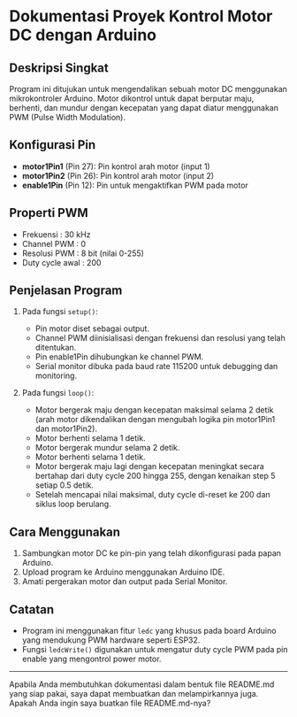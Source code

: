 # Dokumentasi Proyek Kontrol Motor DC dengan Arduino

## Deskripsi Singkat  
Program ini ditujukan untuk mengendalikan sebuah motor DC menggunakan mikrokontroler Arduino. Motor dikontrol untuk dapat berputar maju, berhenti, dan mundur dengan kecepatan yang dapat diatur menggunakan PWM (Pulse Width Modulation).

## Konfigurasi Pin  
- **motor1Pin1** (Pin 27): Pin kontrol arah motor (input 1)  
- **motor1Pin2** (Pin 26): Pin kontrol arah motor (input 2)  
- **enable1Pin** (Pin 12): Pin untuk mengaktifkan PWM pada motor  

## Properti PWM  
- Frekuensi : 30 kHz  
- Channel PWM : 0  
- Resolusi PWM : 8 bit (nilai 0-255)  
- Duty cycle awal : 200  

## Penjelasan Program  
1. Pada fungsi `setup()`:  
   - Pin motor diset sebagai output.  
   - Channel PWM diinisialisasi dengan frekuensi dan resolusi yang telah ditentukan.  
   - Pin enable1Pin dihubungkan ke channel PWM.  
   - Serial monitor dibuka pada baud rate 115200 untuk debugging dan monitoring.

2. Pada fungsi `loop()`:  
   - Motor bergerak maju dengan kecepatan maksimal selama 2 detik (arah motor dikendalikan dengan mengubah logika pin motor1Pin1 dan motor1Pin2).  
   - Motor berhenti selama 1 detik.  
   - Motor bergerak mundur selama 2 detik.  
   - Motor berhenti selama 1 detik.  
   - Motor bergerak maju lagi dengan kecepatan meningkat secara bertahap dari duty cycle 200 hingga 255, dengan kenaikan step 5 setiap 0.5 detik.  
   - Setelah mencapai nilai maksimal, duty cycle di-reset ke 200 dan siklus loop berulang.

## Cara Menggunakan  
1. Sambungkan motor DC ke pin-pin yang telah dikonfigurasi pada papan Arduino.  
2. Upload program ke Arduino menggunakan Arduino IDE.  
3. Amati pergerakan motor dan output pada Serial Monitor.  

## Catatan  
- Program ini menggunakan fitur `ledc` yang khusus pada board Arduino yang mendukung PWM hardware seperti ESP32.  
- Fungsi `ledcWrite()` digunakan untuk mengatur duty cycle PWM pada pin enable yang mengontrol power motor.

---

Apabila Anda membutuhkan dokumentasi dalam bentuk file README.md yang siap pakai, saya dapat membuatkan dan melampirkannya juga. Apakah Anda ingin saya buatkan file README.md-nya?
